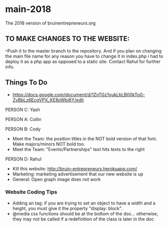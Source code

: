 # main-2018
The 2018 version of bruinentrepreneurs.org

## TO MAKE CHANGES TO THE WEBSITE: ##

–Push it to the master branch to the repository. And if you plan on changing the main file name for any reason you have to change it in index.php i had to deploy it as a php app as opposed to a static site. Contact Rahul for further info.


## Things To Do ##

* https://docs.google.com/document/d/1ZnTGz1vukLbLB00kToG-ZvBbLz6EcgVPX_KE8oWbi6Y/edit <br />

PERSON C: Yash <br />

PERSON A: Collin <br />

PERSON B: Cody <br />
* Meet the Team: the position titles in the NOT bold version of that font. Make majors/minors NOT bold too. <br />
* Meet the Team: "Events/Partnerships" text hits texts to the right <br />

PERSON D: Rahul <br />
* Kill this website: http://bruin-entrepreneurs.herokuapp.com/
* Marketing: marketing advertisement that our new website is up <br />
* General: Open graph image does not work <br />

### Website Coding Tips ###
* Adding an <a> tag: if you are trying to set an <a> object to have a width and a height, you must give it the property "display: block".
* @media css functions should be at the bottom of the doc… otherwise, they may not be called if a redefinition of the class is later in the doc
